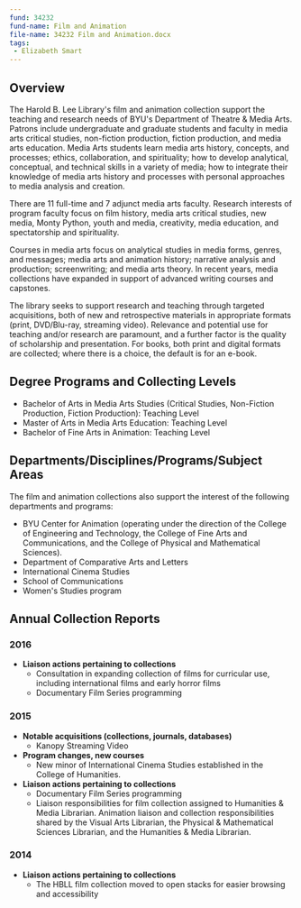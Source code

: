 ```yaml
---
fund: 34232
fund-name: Film and Animation
file-name: 34232 Film and Animation.docx
tags:
 - Elizabeth Smart
---
```


## Overview

The Harold B. Lee Library's film and animation collection support the teaching and research needs of BYU's Department of Theatre & Media Arts. Patrons include undergraduate and graduate students and faculty in media arts critical studies, non-fiction production, fiction production, and media arts education. Media Arts students learn media arts history, concepts, and processes; ethics, collaboration, and spirituality; how to develop analytical, conceptual, and technical skills in a variety of media; how to integrate their knowledge of media arts history and processes with personal approaches to media analysis and creation.

There are 11 full-time and 7 adjunct media arts faculty. Research interests of program faculty focus on film history, media arts critical studies, new media, Monty Python, youth and media, creativity, media education, and spectatorship and spirituality.

Courses in media arts focus on analytical studies in media forms, genres, and messages; media arts and animation history; narrative analysis and production; screenwriting; and media arts theory. In recent years, media collections have expanded in support of advanced writing courses and capstones.

The library seeks to support research and teaching through targeted acquisitions, both of new and retrospective materials in appropriate formats (print, DVD/Blu-ray, streaming video). Relevance and potential use for teaching and/or research are paramount, and a further factor is the quality of scholarship and presentation. For books, both print and digital formats are collected; where there is a choice, the default is for an e-book.

## Degree Programs and Collecting Levels

- Bachelor of Arts in Media Arts Studies (Critical Studies, Non-Fiction Production, Fiction Production): Teaching Level
- Master of Arts in Media Arts Education: Teaching Level
- Bachelor of Fine Arts in Animation: Teaching Level

## Departments/Disciplines/Programs/Subject Areas

The film and animation collections also support the interest of the following departments and programs:

- BYU Center for Animation (operating under the direction of the College of Engineering and Technology, the College of Fine Arts and Communications, and the College of Physical and Mathematical Sciences).
- Department of Comparative Arts and Letters
- International Cinema Studies
- School of Communications
- Women's Studies program

## Annual Collection Reports

### 2016

- **Liaison actions pertaining to collections**
    - Consultation in expanding collection of films for curricular use, including international films and early horror films
    - Documentary Film Series programming

### 2015

- **Notable acquisitions (collections, journals, databases)**
    - Kanopy Streaming Video
- **Program changes, new courses**
    - New minor of International Cinema Studies established in the College of Humanities.
- **Liaison actions pertaining to collections**
    - Documentary Film Series programming
    - Liaison responsibilities for film collection assigned to Humanities & Media Librarian. Animation liaison and collection responsibilities shared by the Visual Arts Librarian, the Physical & Mathematical Sciences Librarian, and the Humanities & Media Librarian.

### 2014

- **Liaison actions pertaining to collections**
    - The HBLL film collection moved to open stacks for easier browsing and accessibility
